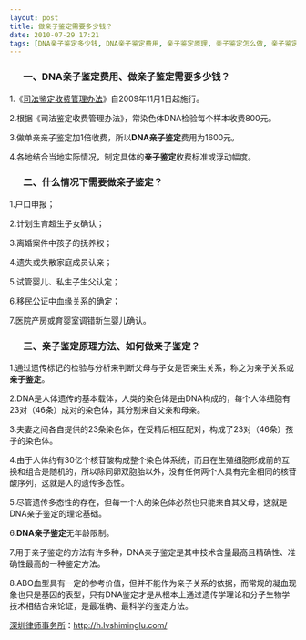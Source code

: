 ```yaml
---
layout: post
title: 做亲子鉴定需要多少钱？
date: 2010-07-29 17:21
tags: [DNA亲子鉴定多少钱, DNA亲子鉴定费用, 亲子鉴定原理, 亲子鉴定怎么做, 亲子鉴定的方法, 亲子鉴定的费用是多少, 做亲子鉴定多少钱, 做亲子鉴定费用, 如何做亲子鉴定, 怎样做亲子鉴定, 深圳离婚律师咨询]
---
```

<ol>
<h3>一、DNA亲子鉴定费用、做亲子鉴定需要多少钱？</h3>
</ol>
1.《<a href="http://www.china.com.cn/policy/txt/2009-11/13/content_18881140.htm" target="_blank">司法鉴定收费管理办法</a>》自2009年11月1日起施行。

2.根据《司法鉴定收费管理办法》，常染色体DNA检验每个样本收费800元。

3.做单亲亲子鉴定加1倍收费，所以<strong>DNA亲子鉴定</strong>费用为1600元。

4.各地结合当地实际情况，制定具体的<strong>亲子鉴定</strong>收费标准或浮动幅度。
<ol>
<h3>二、什么情况下需要做亲子鉴定？</h3>
</ol>
1.户口申报；

2.计划生育超生子女确认；

3.离婚案件中孩子的抚养权；

4.遗失或失散家庭成员认亲；

5.试管婴儿、私生子生父认定；

6.移民公证中血缘关系的确定；

7.医院产房或育婴室调错新生婴儿确认。
<ol>
<h3>三、亲子鉴定原理方法、如何做亲子鉴定？</h3>
</ol>
1.通过遗传标记的检验与分析来判断父母与子女是否亲生关系，称之为亲子关系或<strong>亲子鉴定</strong>。

2.DNA是人体遗传的基本载体，人类的染色体是由DNA构成的，每个人体细胞有23对（46条）成对的染色体，其分别来自父亲和母亲。

3.夫妻之间各自提供的23条染色体，在受精后相互配对，构成了23对（46条）孩子的染色体。

4.由于人体约有30亿个核苷酸构成整个染色体系统，而且在生殖细胞形成前的互换和组合是随机的，所以除同卵双胞胎以外，没有任何两个人具有完全相同的核苷酸序列，这就是人的遗传多态性。

5.尽管遗传多态性的存在，但每一个人的染色体必然也只能来自其父母，这就是DNA亲子鉴定的理论基础。

6.<strong>DNA亲子鉴定</strong>无年龄限制。

7.用于亲子鉴定的方法有许多种，DNA亲子鉴定是其中技术含量最高且精确性、准确性最高的一种鉴定方法。

8.ABO血型具有一定的参考价值，但并不能作为亲子关系的依据，而常规的凝血现象也只是基因的表型，只有DNA鉴定才是从根本上通过遗传学理论和分子生物学技术相结合来论证，是最准确、最科学的鉴定方法。

<a href="http://h.lvshiminglu.com/">深圳律师事务所</a>：<a href="http://h.lvshiminglu.com/">http://h.lvshiminglu.com/</a>

